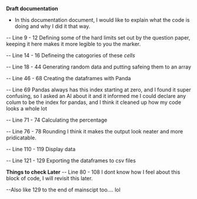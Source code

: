 **Draft documentation**

- In this documentation document, I would like to explain what the code is doing and why I did it that way.

-- Line 9 - 12 Defining some of the hard limits set out by the question paper, keeping it here makes it more legible to you the marker.

-- Line 14 - 16 Defineing the catogories of these *cells*

-- Line 18 - 44 Generating random data and putting safeing them to an array

-- Line 46 - 68 Creating the dataframes with Panda

-- Line 69 Pandas always has this index starting at zero, and I found it super confusing, so I asked an AI about it and it informed me I could declare any colum to be the index for pandas, and I think it cleaned up how my code looks a whole lot

-- Line 71 - 74 Calculating the percentage

-- Line 76 - 78 Rounding I think it makes the output look neater and more pridicatable.

-- Line 110 - 119 Display data

-- Line 121 - 129 Exporting the dataframes to csv files

**Things to check Later**
-- Line 80 - 108 I dont know how I feel about this block of code, I will revisit this later.

--Also like 129 to the end of mainscipt too.... lol






